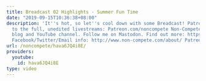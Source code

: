 ```yaml
---
title: Breadcast 02 Highlights - Summer Fun Time
date: "2019-09-15T10:36:38+08:00"
description: 'It''s hot, so let''s cool down with some Breadcast! Patrons have access
  to the full, unedited livestreams: Patreon.com/noncompete Non-Compete is a leftist
  blog and YouTube channel. Follow me on Mastodon. Find out more: https://www.non-compete.com/its-time-...
  Facebook/Twitter/Email info: http://www.non-compete.com/about/ Patreon: https://www.patreon.com/noncompete'
url: /noncompete/hava6JQ4i8E/
providers:
  youtube:
    id: hava6JQ4i8E
type: video
---
```

